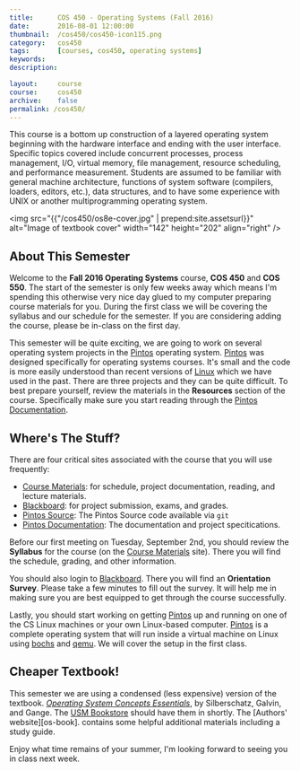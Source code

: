 ```yaml
---
title:      COS 450 - Operating Systems (Fall 2016)
date:       2016-08-01 12:00:00
thumbnail:  /cos450/cos450-icon115.png
category:   cos450
tags:       [courses, cos450, operating systems]
keywords:
description:

layout:     course
course:     cos450
archive:	false
permalink: /cos450/
---
```

This course is a bottom up construction of a layered operating system
beginning with the hardware interface and ending with the user
interface. Specific topics covered include concurrent processes, process
management, I/O, virtual memory, file management, resource scheduling,
and performance measurement. Students are assumed to be familiar with
general machine architecture, functions of system software (compilers,
loaders, editors, etc.), data structures, and to have some experience
with UNIX or another multiprogramming operating system.


<img src="{{"/cos450/os8e-cover.jpg" | prepend:site.assetsurl}}" alt="Image of
textbook cover" width="142" height="202" align="right" />

## About This Semester

Welcome to the <strong>Fall 2016 Operating Systems</strong> course,
<strong>COS 450</strong> and <strong>COS 550</strong>. The start of the
semester is only few weeks away which means I'm spending this otherwise
very nice day glued to my computer preparing course materials for you.
During the first class we will be covering the syllabus and our schedule
for the semester. If you are considering adding the course, please be
in-class on the first day.

This semester will be quite exciting, we are going to work on several
operating system projects in the [Pintos][pintos] operating system.
[Pintos][pintos] was designed
specifically for operating systems courses. It's small and the code is
more easily understood than recent versions of [Linux][linux] which we have used in the past.
There are three projects and they can be quite difficult. To best
prepare yourself, review the materials in the <strong>Resources</strong>
section of the course. Specifically make sure you start reading through
the [Pintos Documentation][pintos-docs].

## Where's The Stuff?

There are four critical sites associated with the course that you will
use frequently:

* [Course Materials][course-site]: for schedule, project documentation, reading, and lecture materials.
* [Blackboard][usm-blackboard]: for project submission, exams, and grades.
* [Pintos Source][pintos]: The Pintos Source code available via `git`
* [Pintos Documentation][pintos-docs]: The documentation and project specitications.


Before our first meeting on Tuesday, September 2nd, you should review
the <strong>Syllabus</strong> for the course (on the 
[Course Materials][course-site] site). There you will
find the schedule, grading, and other information. 

You should also login to [Blackboard][usm-blackboard]. There you
will find an <strong>Orientation Survey</strong>. Please take a few
minutes to fill out the survey. It will help me in making sure you are
best equipped to get through the course successfully.

Lastly, you should start working on getting [Pintos][pintos] up and running
on one of the CS Linux machines or your own Linux-based computer. [Pintos][pintos]
is a complete operating system that will run inside a virtual machine on Linux using
[bochs][bochs] and [qemu][qemu]. We will cover the setup in the first class.

## Cheaper Textbook!

This semester we are using a condensed (less expensive) version of the
textbook. <em>[Operating System Concepts Essentials][osbook]</em>, 
by Silberschatz, Galvin, and Gange. The [USM Bookstore][usm-bookstore]
should have them in shortly. The [Authors' website][os-book].
contains some helpful additional materials including a study guide.

Enjoy what time remains of your summer, I'm looking forward to seeing
you in class next week.

  [course-site]: https://drive.google.com/folderview?id=0B-dNF1GpqqFhWkxqNHBEUXkxZ00&usp=sharing
  [pintos]: http://pintos-os.org
  [pintos-docs]: http://cs.usm.maine.edu/~houser/pintos/pintos.html
  [linux]: http://kernel.org
  [osbook]: http://codex.cs.yale.edu/avi/os-book/OS8/os8e/index.html
  [usm-bookstore]: http://usm.maine.edu/books
  [usm-blackboard]: http://bb.courses.maine.edu
  [bochs]: http://bochs.sourceforge.net
  [qemu]: http://qemu.org
  [ubuntu]: http://ubuntu.org